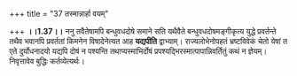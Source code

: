 +++
title = "37 तस्मान्नार्हा वयम्"

+++
**।।1.37।।** ननु तवैतेषामपि बन्धुवधदोषे समाने सति यथैवैते
बन्धुवधदोषमङ्गीकृत्य युद्धे प्रवर्तन्ते तथैव भवानपि प्रवर्ततां किमनेन
विषादेनेत्यत आह **यद्यपीति** द्वाभ्याम्। राज्यलोभेनोपहतं भ्रष्टविवेकं
चेतो येषां त एते दुर्योधनादयो यद्यपि दोषं न पश्यन्ति तथाप्यस्माभिर्दोषं
प्रपश्यद्भिरस्मात्पापान्निवर्तितुं कथं न ज्ञेयम्। निवृत्तावेव बुद्धिः
कर्तव्येत्यर्थः।  
  
